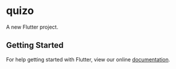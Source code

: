 # quizo

A new Flutter project.

## Getting Started

For help getting started with Flutter, view our online
[documentation](https://flutter.io/).
